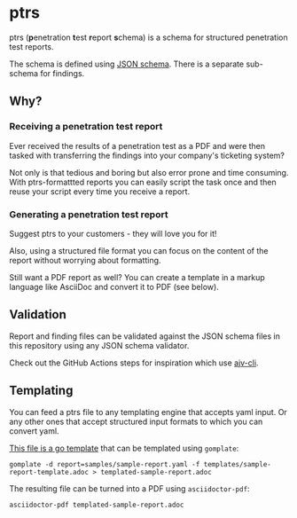 # ptrs

ptrs (**p**enetration **t**est **r**eport **s**chema) is a schema for structured penetration test
reports.

The schema is defined using [JSON schema](https://json-schema.org/).
There is a separate sub-schema for findings.

## Why?

### Receiving a penetration test report

Ever received the results of a penetration test as a PDF and were then tasked with transferring
the findings into your company's ticketing system?

Not only is that tedious and boring but also error prone and time consuming.
With ptrs-formattted reports you can easily script the task once and then reuse your script
every time you receive a report.

### Generating a penetration test report

Suggest ptrs to your customers - they will love you for it!

Also, using a structured file format you can focus on the content of the report without worrying
about formatting.

Still want a PDF report as well? You can create a template in a markup language like AsciiDoc
and convert it to PDF (see below).

## Validation

Report and finding files can be validated against the JSON schema files in this repository using
any JSON schema validator.

Check out the GitHub Actions steps for inspiration which use
[ajv-cli](https://www.npmjs.com/package/ajv-cli).

## Templating

You can feed a ptrs file to any templating engine that accepts yaml input. Or any other ones that
accept structured input formats to which you can convert yaml.

[This file is a go template](templates/sample-report-template.adoc) that can be templated using
`gomplate`:

```
gomplate -d report=samples/sample-report.yaml -f templates/sample-report-template.adoc > templated-sample-report.adoc
```

The resulting file can be turned into a PDF using `asciidoctor-pdf`:

```
asciidoctor-pdf templated-sample-report.adoc
```
